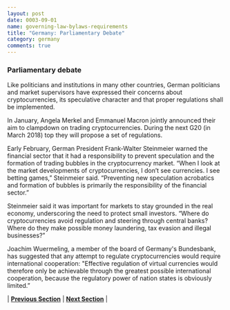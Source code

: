 ```yaml
---
layout: post
date: 0003-09-01
name: governing-law-bylaws-requirements
title: "Germany: Parliamentary Debate"
category: germany
comments: true
---
```



### Parliamentary debate
Like politicians and institutions in many other countries, German politicians and market supervisors have expressed their concerns about cryptocurrencies, its speculative character and that proper regulations shall be implemented.

In January, Angela Merkel and Emmanuel Macron jointly announced their aim to clampdown on trading cryptocurrencies. During the next G20 (in March 2018) top they will propose a set of regulations.

Early February, German President Frank-Walter Steinmeier warned the financial sector that it had a responsibility to prevent speculation and the formation of trading bubbles in the cryptocurrency market. “When I look at the market developments of cryptocurrencies, I don’t see currencies. I see betting games,” Steinmeier said. “Preventing new speculation acrobatics and formation of bubbles is primarily the responsibility of the financial sector.”

Steinmeier said it was important for markets to stay grounded in the real economy, underscoring the need to protect small investors. “Where do cryptocurrencies avoid regulation and steering through central banks? Where do they make possible money laundering, tax evasion and illegal businesses?”

Joachim Wuermeling, a member of the board of Germany's Bundesbank, has suggested that any attempt to regulate cryptocurrencies would require international cooperation: "Effective regulation of virtual currencies would therefore only be achievable through the greatest possible international cooperation, because the regulatory power of nation states is obviously limited.”


| **[Previous Section]( https://neo-project.github.io/global-blockchain-compliance-hub//germany/germany-tax-and-auditing-requirements.html)** | **[Next Section]( https://neo-project.github.io/global-blockchain-compliance-hub//germany/germany-laws-token-sales.html)** |
